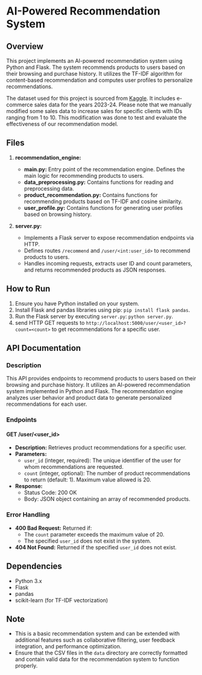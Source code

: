# AI-Powered Recommendation System

## Overview
This project implements an AI-powered recommendation system using Python and Flask. The system recommends products to users based on their browsing and purchase history. It utilizes the TF-IDF algorithm for content-based recommendation and computes user profiles to personalize recommendations.

The dataset used for this project is sourced from [Kaggle](https://www.kaggle.com/datasets/ahmedaliraja/e-commerece-sales-data-2023-24). It includes e-commerce sales data for the years 2023-24. Please note that we manually modified some sales data to increase sales for specific clients with IDs ranging from 1 to 10. This modification was done to test and evaluate the effectiveness of our recommendation model.

## Files

1. **recommendation_engine:**
   - **__main__.py:** Entry point of the recommendation engine. Defines the main logic for recommending products to users.
   - **data_preprocessing.py:** Contains functions for reading and preprocessing data.
   - **product_recommendation.py:** Contains functions for recommending products based on TF-IDF and cosine similarity.
   - **user_profile.py:** Contains functions for generating user profiles based on browsing history.

2. **server.py:**
   - Implements a Flask server to expose recommendation endpoints via HTTP.
   - Defines routes `/recommend` and `/user/<int:user_id>` to recommend products to users.
   - Handles incoming requests, extracts user ID and count parameters, and returns recommended products as JSON responses.

## How to Run

1. Ensure you have Python installed on your system.
2. Install Flask and pandas libraries using pip: `pip install flask pandas`.
3. Run the Flask server by executing `server.py`: `python server.py`.
4. send HTTP GET requests to `http://localhost:5000/user/<user_id>?count=<count>` to get recommendations for a specific user.

## API Documentation

### Description
This API provides endpoints to recommend products to users based on their browsing and purchase history. It utilizes an AI-powered recommendation system implemented in Python and Flask. The recommendation engine analyzes user behavior and product data to generate personalized recommendations for each user.

### Endpoints

#### GET /user/<user_id>
- **Description:** Retrieves product recommendations for a specific user.
- **Parameters:**
  - `user_id` (integer, required): The unique identifier of the user for whom recommendations are requested.
  - `count` (integer, optional): The number of product recommendations to return (default: 1). Maximum value allowed is 20.
- **Response:**
  - Status Code: 200 OK
  - Body: JSON object containing an array of recommended products.

### Error Handling

- **400 Bad Request:** Returned if:
  - The `count` parameter exceeds the maximum value of 20.
  - The specified `user_id` does not exist in the system.
- **404 Not Found:** Returned if the specified `user_id` does not exist.

## Dependencies

- Python 3.x
- Flask
- pandas
- scikit-learn (for TF-IDF vectorization)

## Note

- This is a basic recommendation system and can be extended with additional features such as collaborative filtering, user feedback integration, and performance optimization.
- Ensure that the CSV files in the `data` directory are correctly formatted and contain valid data for the recommendation system to function properly.
